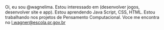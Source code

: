 Oi, eu sou @wagnelima.
Estou interessado em (desenvolver jogos, desenvolver site e app).
Estou aprendendo Java Script, CSS, HTML.
Estou trabalhando nos projetos de Pensamento Computacional.
Voce me encontra no l.wagner@escola.pr.gov.br
